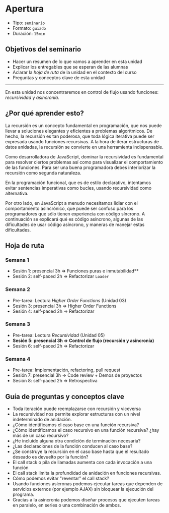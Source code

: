 # Apertura

* Tipo: `seminario`
* Formato: `guiado`
* Duración: `15min`

## Objetivos del seminario

* Hacer un resumen de lo que vamos a aprender en esta unidad
* Explicar los entregables que se esperan de las alumnas
* Aclarar la _hoja de ruta_ de la unidad en el contexto del curso
* Preguntas y conceptos clave de esta unidad

***

En esta unidad nos concentraremos en control de flujo usando funciones:
_recursividad_ y _asincronía_.

## ¿Por qué aprender esto?

La recursión es un concepto fundamental en programación, que nos puede llevar a
soluciones elegantes y eficientes a problemas algorítmicos. De hecho, la
recursión es tan poderosa, que toda lógica iterativa puede ser expresada usando
funciones recursivas. A la hora de iterar estructuras de datos anidadas, la
recursión se convierte en una herramienta indispensable.

Como desarrolladora de JavaScript, dominar la recursividad es fundamental para
resolver ciertos problemas así como para visualizar el comportamiento de las
funciones. Para ser una buena programadora debes interiorizar la recursión como
segunda naturaleza.

En la programación funcional, que es de estilo declarativo, intentamos evitar
sentencias imperativas como bucles, usando recursividad como alternativa.

Por otro lado, en JavaScript a menudo necesitamos lidiar con el comportamiento
asincrónico, que puede ser confuso para los programadores que sólo tienen
experiencia con código síncrono. A continuación se explicará qué es código
asíncrono, algunas de las dificultades de usar código asíncrono, y maneras de
manejar estas dificultades.

## Hoja de ruta

### Semana 1

* Sesión 1: presencial 3h => Funciones puras e inmutabilidad**
* Sesión 2: self-paced 2h => Refactorizar `Loader`

### Semana 2

* Pre-tarea: Lectura _Higher Order Functions_ (Unidad 03)
* Sesión 3: presencial 3h => Higher Order Functions
* Sesión 4: self-paced 2h => Refactorizar

### Semana 3

* Pre-tarea: Lectura _Recursividad_ (Unidad 05)
* **Sesión 5: presencial 3h => Control de flujo (recursión y asincronía)**
* Sesión 6: self-paced 2h => Refactorizar

### Semana 4

* Pre-tarea: Implementación, refactoring, pull request
* Sesión 7: presencial 3h => Code review + Demos de proyectos
* Sesión 8: self-paced 2h => Retrospectiva

## Guía de preguntas y conceptos clave

* Toda iteración puede reemplazarse con recursión y viceversa
* La recursividad nos permite explorar estructuras con un nivel indeterminado de
  anidación.
* ¿Cómo identificamos el caso base en una función recursiva?
* ¿Cómo identificamos el caso recursivo en una función recursiva? ¿hay más de un
  caso recursivo?
* ¿He incluido alguna otra condición de terminación necesaria?
* ¿Las declaraciones de la función conducen al caso base?
* ¿Se construye la recursión en el caso base hasta que el resultado deseado es
  devuelto por la función?
* El call stack o pila de llamadas aumenta con cada invocación a una función
* El call stack limita la profundidad de anidación en funciones recursivas.
* Cómo podemos evitar "reventar" el call stack?
* Usando funciones asícronas podemos ejecutar tareas que dependen de servicios
  externos (por ejemplo AJAX) sin bloquear la ejecución del programa.
* Gracias a la asincronía podemos diseñar procesos que ejecuten tareas en
  paralelo, en series o una combinación de ambos.

